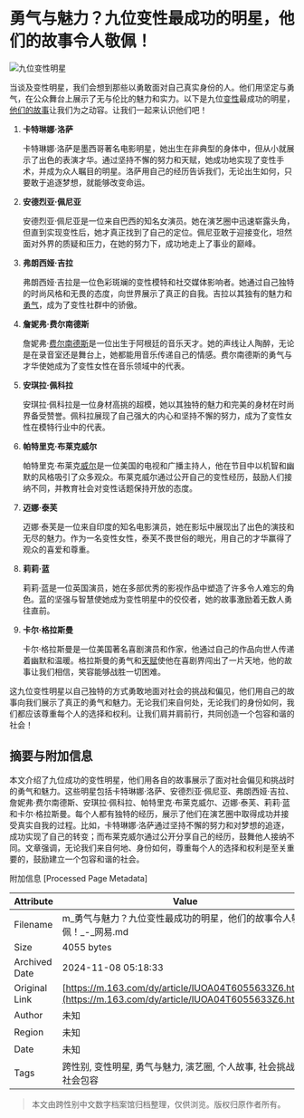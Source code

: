 # 勇气与魅力？九位变性最成功的明星，他们的故事令人敬佩！

![九位变性明星](https://nimg.ws.126.net/?url=https%3A%2F%2Fstatic.ws.126.net%2Ff2e%2Fwap%2Fcommon%2Fimages%2Fweixinfixed1200low.jpg&thumbnail=750x2147483647&quality=75&type=jpg)

当谈及变性明星，我们会想到那些以勇敢面对自己真实身份的人。他们用坚定与勇气，在公众舞台上展示了无与伦比的魅力和实力。以下是九位[变性](https://news.163.com/news/search?keyword=%E5%8F%98%E6%80%A7)最成功的明星，[他们的故事](https://news.163.com/news/search?keyword=%E4%BB%96%E4%BB%AC%E7%9A%84%E6%95%85%E4%BA%8B)让我们为之动容。让我们一起来认识他们吧！

1. **卡特琳娜·洛萨**
   
   卡特琳娜·洛萨是墨西哥著名电影明星，她出生在非典型的身体中，但从小就展示了出色的表演才华。通过坚持不懈的努力和天赋，她成功地实现了变性手术，并成为众人瞩目的明星。洛萨用自己的经历告诉我们，无论出生如何，只要敢于追逐梦想，就能够改变命运。

2. **安德烈亚·佩尼亚**
   
   安德烈亚·佩尼亚是一位来自巴西的知名女演员。她在演艺圈中迅速崭露头角，但直到实现变性后，她才真正找到了自己的定位。佩尼亚敢于迎接变化，坦然面对外界的质疑和压力，在她的努力下，成功地走上了事业的巅峰。

3. **弗朗西娅·吉拉**
   
   弗朗西娅·吉拉是一位色彩斑斓的变性模特和社交媒体影响者。她通过自己独特的时尚风格和无畏的态度，向世界展示了真正的自我。吉拉以其独有的魅力和[勇气](https://news.163.com/news/search?keyword=%E5%8B%87%E6%B0%94)，成为了变性社群中的骄傲。

4. **詹妮弗·费尔南德斯**
   
   詹妮弗·[费尔南德斯](https://news.163.com/news/search?keyword=%E8%B4%B9%E5%B0%94%E5%8D%97%E5%BE%B7%E6%96%AF)是一位出生于阿根廷的音乐天才。她的声线让人陶醉，无论是在录音室还是舞台上，她都能用音乐传递自己的情感。费尔南德斯的勇气与才华使她成为了变性女性在音乐领域中的代表。

5. **安琪拉·佩科拉**
   
   安琪拉·佩科拉是一位身材高挑的超模，她以其独特的魅力和完美的身材在时尚界备受赞誉。佩科拉展现了自己强大的内心和坚持不懈的努力，成为了变性女性在模特行业中的代表。

6. **帕特里克·布莱克威尔**
   
   帕特里克·布莱克[威尔](https://news.163.com/news/search?keyword=%E5%A8%81%E5%B0%94)是一位美国的电视和广播主持人，他在节目中以机智和幽默的风格吸引了众多观众。布莱克威尔通过公开自己的变性经历，鼓励人们接纳不同，并教育社会对变性话题保持开放的态度。

7. **迈娜·泰芙**
   
   迈娜·泰芙是一位来自印度的知名电影演员，她在影坛中展现出了出色的演技和无尽的魅力。作为一名变性女性，泰芙不畏世俗的眼光，用自己的才华赢得了观众的喜爱和尊重。

8. **莉莉·蓝**
   
   莉莉·蓝是一位英国演员，她在多部优秀的影视作品中塑造了许多令人难忘的角色。蓝的坚强与智慧使她成为变性明星中的佼佼者，她的故事激励着无数人勇往直前。

9. **卡尔·格拉斯曼**
   
   卡尔·格拉斯曼是一位美国著名喜剧演员和作家，他通过自己的作品向世人传递着幽默和温暖。格拉斯曼的勇气和[天赋](https://news.163.com/news/search?keyword=%E5%A4%A9%E8%B5%8B)使他在喜剧界闯出了一片天地，他的故事让我们相信，笑容能够战胜一切困难。

这九位变性明星以自己独特的方式勇敢地面对社会的挑战和偏见，他们用自己的故事向我们展示了真正的勇气和魅力。无论我们来自何处，无论我们的身份如何，我们都应该尊重每个人的选择和权利。让我们肩并肩前行，共同创造一个包容和谐的社会！

## 摘要与附加信息

<!-- tcd_abstract -->
本文介绍了九位成功的变性明星，他们用各自的故事展示了面对社会偏见和挑战时的勇气和魅力。这些明星包括卡特琳娜·洛萨、安德烈亚·佩尼亚、弗朗西娅·吉拉、詹妮弗·费尔南德斯、安琪拉·佩科拉、帕特里克·布莱克威尔、迈娜·泰芙、莉莉·蓝和卡尔·格拉斯曼。每个人都有独特的经历，展示了他们在演艺圈中取得成功并接受真实自我的过程。比如，卡特琳娜·洛萨通过坚持不懈的努力和对梦想的追逐，成功实现了自己的转变；而布莱克威尔通过公开分享自己的经历，鼓舞他人接纳不同。文章强调，无论我们来自何地、身份如何，尊重每个人的选择和权利是至关重要的，鼓励建立一个包容和谐的社会。
<!-- tcd_abstract_end -->

附加信息 [Processed Page Metadata]

| Attribute       | Value                                  |
|-----------------|----------------------------------------|
| Filename        | m_勇气与魅力？九位变性最成功的明星，他们的故事令人敬佩！_-_网易.md                             |
| Size            | 4055 bytes                           |
| Archived Date   | 2024-11-08 05:18:33                             |
| Original Link   | [https://m.163.com/dy/article/IUOA04T6055633Z6.html](https://m.163.com/dy/article/IUOA04T6055633Z6.html)                       |
| Author          | 未知                               |
| Region          | 未知                               |
| Date            | 未知                                 |
| Tags            | 跨性别, 变性明星, 勇气与魅力, 演艺圈, 个人故事, 社会挑战, 社会包容                                 |
>
> 本文由跨性别中文数字档案馆归档整理，仅供浏览。版权归原作者所有。
>